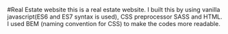 #Real Estate website
this is a real estate website. I built this by using vanilla javascript(ES6 and ES7 syntax is used), CSS preprocessor SASS and HTML. I used BEM (naming convention for CSS) to make the codes more readable.
